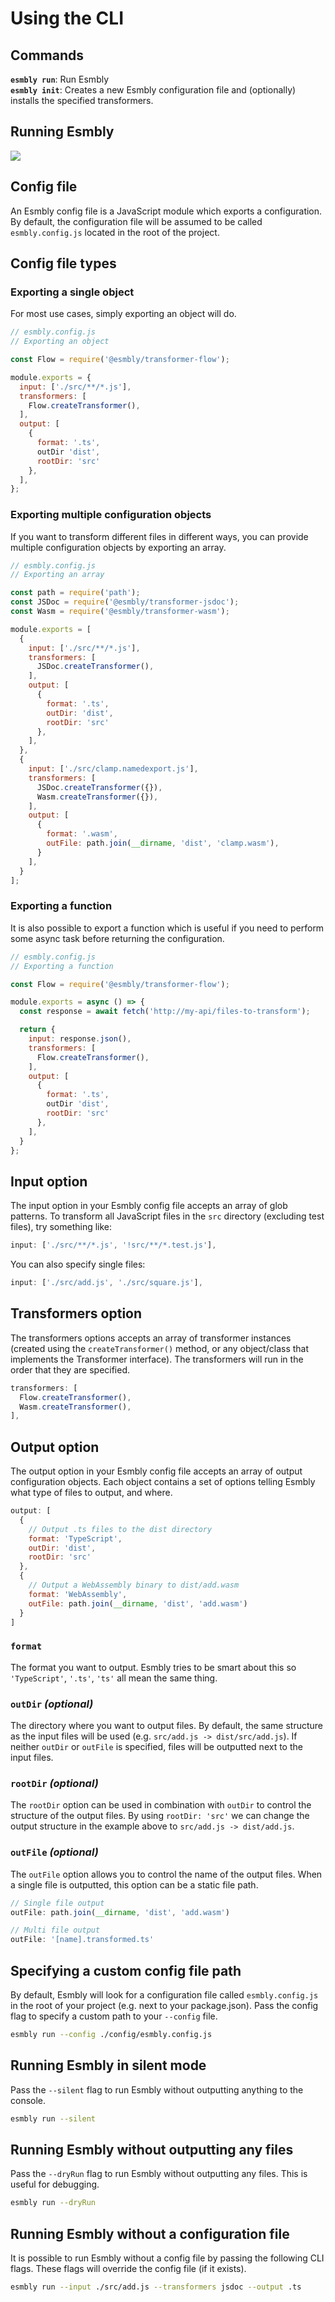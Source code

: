 # Using the CLI

## Commands
**`esmbly run`**: Run Esmbly   
**`esmbly init`**: Creates a new Esmbly configuration file and (optionally) installs the specified transformers.

## Running Esmbly
![](/.github/assets/run-wasm.gif)

## Config file
An Esmbly config file is a JavaScript module which exports a configuration. By default, the configuration file will be assumed to be called `esmbly.config.js` located in the root of the project.

## Config file types

### Exporting a single object
For most use cases, simply exporting an object will do.
```js
// esmbly.config.js
// Exporting an object 

const Flow = require('@esmbly/transformer-flow');

module.exports = {
  input: ['./src/**/*.js'],
  transformers: [
    Flow.createTransformer(),
  ],
  output: [
    {
      format: '.ts',
      outDir 'dist',
      rootDir: 'src'
    },
  ],
};
```

### Exporting multiple configuration objects
If you want to transform different files in different ways, you can provide multiple configuration objects by exporting an array.
```js
// esmbly.config.js
// Exporting an array 

const path = require('path');
const JSDoc = require('@esmbly/transformer-jsdoc');
const Wasm = require('@esmbly/transformer-wasm');

module.exports = [
  {
    input: ['./src/**/*.js'],
    transformers: [
      JSDoc.createTransformer(),
    ],
    output: [
      {
        format: '.ts',
        outDir: 'dist',
        rootDir: 'src'
      },
    ],
  },
  {
    input: ['./src/clamp.namedexport.js'],
    transformers: [
      JSDoc.createTransformer({}),
      Wasm.createTransformer({}),
    ],
    output: [
      {
        format: '.wasm',
        outFile: path.join(__dirname, 'dist', 'clamp.wasm'),
      }
    ],
  }
];
```

### Exporting a function
It is also possible to export a function which is useful if you need to perform some async task before returning the configuration.
```js
// esmbly.config.js
// Exporting a function

const Flow = require('@esmbly/transformer-flow');

module.exports = async () => {
  const response = await fetch('http://my-api/files-to-transform');

  return {
    input: response.json(),
    transformers: [
      Flow.createTransformer(),
    ],
    output: [
      {
        format: '.ts',
        outDir 'dist',
        rootDir: 'src'
      },
    ],
  }
};
```

## Input option
The input option in your Esmbly config file accepts an array of glob patterns. To transform all JavaScript files in the `src` directory (excluding test files), try something like:
```js
input: ['./src/**/*.js', '!src/**/*.test.js'],
```
You can also specify single files:
```js
input: ['./src/add.js', './src/square.js'],
```
## Transformers option
The transformers options accepts an array of transformer instances (created using the `createTransformer()` method, or any object/class that implements the Transformer interface). The transformers will run in the order that they are specified.
```js
transformers: [
  Flow.createTransformer(),
  Wasm.createTransformer(),
],
```

## Output option
The output option in your Esmbly config file accepts an array of output configuration objects. Each object contains a set of options telling Esmbly what type of files to output, and where. 
```js
output: [
  {
    // Output .ts files to the dist directory
    format: 'TypeScript',
    outDir: 'dist',
    rootDir: 'src'
  },
  {
    // Output a WebAssembly binary to dist/add.wasm
    format: 'WebAssembly',
    outFile: path.join(__dirname, 'dist', 'add.wasm')
  }
]
```

### `format`
The format you want to output. Esmbly tries to be smart about this so `'TypeScript'`, `'.ts'`, `'ts'` all mean the same thing.

### `outDir` _(optional)_
The directory where you want to output files. By default, the same structure as the input files will be used (e.g. `src/add.js -> dist/src/add.js`). If neither `outDir` or `outFile` is specified, files will be outputted next to the input files.

### `rootDir` _(optional)_
The `rootDir` option can be used in combination with `outDir` to control the structure of the output files. By using `rootDir: 'src'` we can change the output structure in the example above to `src/add.js -> dist/add.js`.

### `outFile` _(optional)_
The `outFile` option allows you to control the name of the output files. When a single file is outputted, this option can be a static file path.

```js
// Single file output
outFile: path.join(__dirname, 'dist', 'add.wasm')

// Multi file output
outFile: '[name].transformed.ts'
```

## Specifying a custom config file path
By default, Esmbly will look for a configuration file called `esmbly.config.js` in the root of your project (e.g. next to your package.json). Pass the config flag to specify a custom path to your `--config` file.
```sh
esmbly run --config ./config/esmbly.config.js
```

## Running Esmbly in silent mode
Pass the `--silent` flag to run Esmbly without outputting anything to the console.
```sh
esmbly run --silent
```

## Running Esmbly without outputting any files
Pass the `--dryRun` flag to run Esmbly without outputting any files. This is useful for debugging.
```sh
esmbly run --dryRun
```

## Running Esmbly without a configuration file
It is possible to run Esmbly without a config file by passing the following CLI flags. These flags will override the config file (if it exists). 
```sh
esmbly run --input ./src/add.js --transformers jsdoc --output .ts
```
